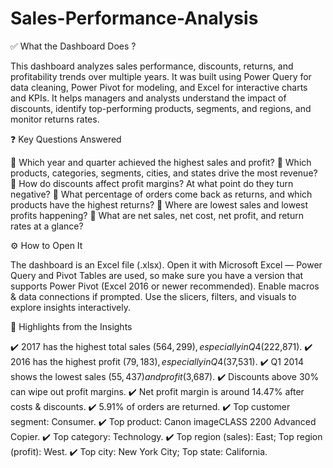 # Sales-Performance-Analysis

✅ What the Dashboard Does ?

This dashboard analyzes sales performance, discounts, returns, and profitability trends over multiple years.
It was built using Power Query for data cleaning, Power Pivot for modeling, and Excel for interactive charts and KPIs.
It helps managers and analysts understand the impact of discounts, identify top-performing products, segments, and regions, and monitor returns rates.

❓ Key Questions Answered

📌 Which year and quarter achieved the highest sales and profit?
📌 Which products, categories, segments, cities, and states drive the most revenue?
📌 How do discounts affect profit margins? At what point do they turn negative?
📌 What percentage of orders come back as returns, and which products have the highest returns?
📌 Where are lowest sales and lowest profits happening?
📌 What are net sales, net cost, net profit, and return rates at a glance?

⚙️ How to Open It

The dashboard is an Excel file (.xlsx).
Open it with Microsoft Excel — Power Query and Pivot Tables are used, so make sure you have a version that supports Power Pivot (Excel 2016 or newer recommended).
Enable macros & data connections if prompted.
Use the slicers, filters, and visuals to explore insights interactively.

📌 Highlights from the Insights

✔️ 2017 has the highest total sales ($564,299), especially in Q4 ($222,871).
✔️ 2016 has the highest profit ($79,183), especially in Q4 ($37,531).
✔️ Q1 2014 shows the lowest sales ($55,437) and profit ($3,687).
✔️ Discounts above 30% can wipe out profit margins.
✔️ Net profit margin is around 14.47% after costs & discounts.
✔️ 5.91% of orders are returned.
✔️ Top customer segment: Consumer.
✔️ Top product: Canon imageCLASS 2200 Advanced Copier.
✔️ Top category: Technology.
✔️ Top region (sales): East; Top region (profit): West.
✔️ Top city: New York City; Top state: California.


